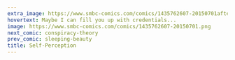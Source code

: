 ```yaml
---
extra_image: https://www.smbc-comics.com/comics/1435762607-20150701after.png
hovertext: Maybe I can fill you up with credentials...
image: https://www.smbc-comics.com/comics/1435762607-20150701.png
next_comic: conspiracy-theory
prev_comic: sleeping-beauty
title: Self-Perception
---
```


